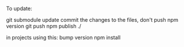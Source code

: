 To update:

git submodule update
commit the changes to the files, don't push
npm version <version number>
git push
npm publish ./

in projects using this:
bump version
npm install
